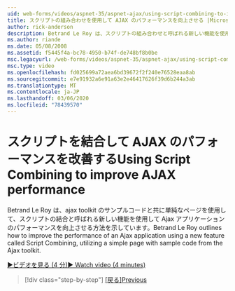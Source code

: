 ```yaml
---
uid: web-forms/videos/aspnet-35/aspnet-ajax/using-script-combining-to-improve-ajax-performance
title: スクリプトの組み合わせを使用して AJAX のパフォーマンスを向上させる |Microsoft Docs
author: rick-anderson
description: Betrand Le Roy は、スクリプトの組み合わせと呼ばれる新しい機能を使用して Ajax アプリケーションのパフォーマンスを向上させる方法を説明しています。
ms.author: riande
ms.date: 05/08/2008
ms.assetid: f5445f4a-bc78-4950-b74f-de748bf8b0be
msc.legacyurl: /web-forms/videos/aspnet-35/aspnet-ajax/using-script-combining-to-improve-ajax-performance
msc.type: video
ms.openlocfilehash: fd025699a72aea6bd39672f2f240e76528eaa8ab
ms.sourcegitcommit: e7e91932a6e91a63e2e46417626f39d6b244a3ab
ms.translationtype: MT
ms.contentlocale: ja-JP
ms.lasthandoff: 03/06/2020
ms.locfileid: "78439570"
---
```

# <a name="using-script-combining-to-improve-ajax-performance"></a><span data-ttu-id="d9d35-103">スクリプトを結合して AJAX のパフォーマンスを改善する</span><span class="sxs-lookup"><span data-stu-id="d9d35-103">Using Script Combining to improve AJAX performance</span></span>

<span data-ttu-id="d9d35-104">Betrand Le Roy は、ajax toolkit のサンプルコードと共に単純なページを使用して、スクリプトの結合と呼ばれる新しい機能を使用して Ajax アプリケーションのパフォーマンスを向上させる方法を示しています。</span><span class="sxs-lookup"><span data-stu-id="d9d35-104">Betrand Le Roy outlines how to improve the performance of an Ajax application using a new feature called Script Combining, utilizing a simple page with sample code from the Ajax toolkit.</span></span>

[<span data-ttu-id="d9d35-105">&#9654;ビデオを見る (4 分)</span><span class="sxs-lookup"><span data-stu-id="d9d35-105">&#9654; Watch video (4 minutes)</span></span>](https://channel9.msdn.com/Blogs/ASP-NET-Site-Videos/using-script-combining-to-improve-ajax-performance)

> [!div class="step-by-step"]
> <span data-ttu-id="d9d35-106">[[戻る]](introduction-to-aspnet-ajax-history.md)</span><span class="sxs-lookup"><span data-stu-id="d9d35-106">[Previous](introduction-to-aspnet-ajax-history.md)</span></span>
